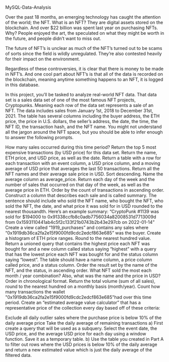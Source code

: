 MySQL-Data-Analysis

Over the past 18 months, an emerging technology has caught the attention of the world; the NFT. What is an NFT? They are digital assets stored on the blockchain. And over $22 billion was spent last year on purchasing NFTs. Why? People enjoyed the art, the speculated on what they might be worth in the future, and people didn’t want to miss out.

The future of NFT’s is unclear as much of the NFT’s turned out to be scams of sorts since the field is wildly unregulated. They’re also contested heavily for their impact on the environment.

Regardless of these controversies, it is clear that there is money to be made in NFT’s. And one cool part about NFT’s is that all of the data is recorded on the blockchain, meaning anytime something happens to an NFT, it is logged in this database.

In this project, you’ll be tasked to analyze real-world NFT data. That data set is a sales data set of one of the most famous NFT projects, Cryptopunks. Meaning each row of the data set represents a sale of an NFT. The data includes sales from January 1st, 2018 to December 31st, 2021. The table has several columns including the buyer address, the ETH price, the price in U.S. dollars, the seller’s address, the date, the time, the NFT ID, the transaction hash, and the NFT name. You might not understand all the jargon around the NFT space, but you should be able to infer enough to answer the following prompts.

How many sales occurred during this time period? Return the top 5 most expensive transactions (by USD price) for this data set. Return the name, ETH price, and USD price, as well as the date. Return a table with a row for each transaction with an event column, a USD price column, and a moving average of USD price that averages the last 50 transactions. Return all the NFT names and their average sale price in USD. Sort descending. Name the average column as average_price. Return each day of the week and the number of sales that occurred on that day of the week, as well as the average price in ETH. Order by the count of transactions in ascending order. Construct a column that describes each sale and is called summary. The sentence should include who sold the NFT name, who bought the NFT, who sold the NFT, the date, and what price it was sold for in USD rounded to the nearest thousandth. Here’s an example summary: “CryptoPunk #1139 was sold for $194000 to 0x91338ccfb8c0adb7756034a82008531d7713009d from 0x1593110441ab4c5f2c133f21b0743b2b43e297cb on 2022-01-14” Create a view called “1919_purchases” and contains any sales where “0x1919db36ca2fa2e15f9000fd9cdc2edcf863e685” was the buyer. Create a histogram of ETH price ranges. Round to the nearest hundred value. Return a unioned query that contains the highest price each NFT was bought for and a new column called status saying “highest” with a query that has the lowest price each NFT was bought for and the status column saying “lowest”. The table should have a name column, a price column called price, and a status column. Order the result set by the name of the NFT, and the status, in ascending order. What NFT sold the most each month / year combination? Also, what was the name and the price in USD? Order in chronological format. Return the total volume (sum of all sales), round to the nearest hundred on a monthly basis (month/year). Count how many transactions the wallet "0x1919db36ca2fa2e15f9000fd9cdc2edcf863e685"had over this time period. Create an “estimated average value calculator” that has a representative price of the collection every day based off of these criteria:

Exclude all daily outlier sales where the purchase price is below 10% of the daily average price
Take the daily average of remaining transactions a) First create a query that will be used as a subquery. Select the event date, the USD price, and the average USD price for each day using a window function. Save it as a temporary table. b) Use the table you created in Part A to filter out rows where the USD prices is below 10% of the daily average and return a new estimated value which is just the daily average of the filtered data.

